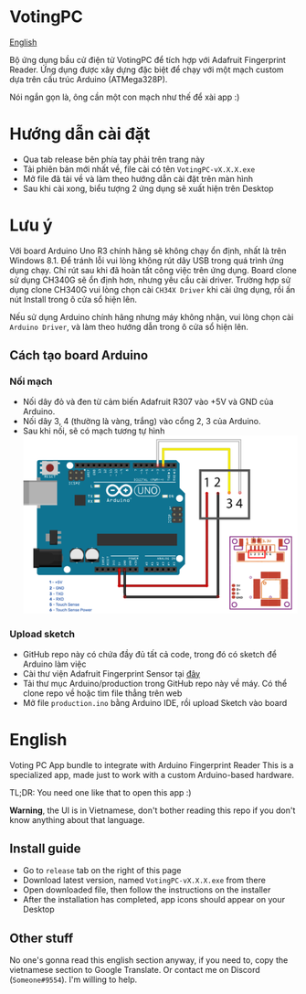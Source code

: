 ﻿# VotingPC
[English](#english)

Bộ ứng dụng bầu cử điện tử VotingPC để tích hợp với Adafruit Fingerprint Reader.
Ứng dụng được xây dựng đặc biệt để chạy với một mạch custom dựa trên cấu trúc Arduino (ATMega328P).

Nói ngắn gọn là, ông cần một con mạch như thế để xài app :)

# Hướng dẫn cài đặt
- Qua tab release bên phía tay phải trên trang này
- Tải phiên bản mới nhất về, file cài có tên `VotingPC-vX.X.X.exe`
- Mở file đã tải về và làm theo hướng dẫn cài đặt trên màn hình
- Sau khi cài xong, biểu tượng 2 ứng dụng sẽ xuất hiện trên Desktop


# Lưu ý
Với board Arduino Uno R3 chính hãng sẽ không chạy ổn định, nhất là trên Windows 8.1. Để tránh lỗi vui lòng không rút dây USB trong quá trình ứng dụng chạy. Chỉ rút sau khi đã hoàn tất công việc trên ứng dụng.
Board clone sử dụng CH340G sẽ ổn định hơn, nhưng yêu cầu cài driver.
Trường hợp sử dụng clone CH340G vui lòng chọn cài `CH34X Driver` khi cài ứng dụng, rồi ấn nút Install trong ô cửa sổ hiện lên.

Nếu sử dụng Arduino chính hãng nhưng máy không nhận, vui lòng chọn cài `Arduino Driver`, và làm theo hướng dẫn trong ô cửa sổ hiện lên.

## Cách tạo board Arduino
### Nối mạch
- Nối dây đỏ và đen từ cảm biến Adafruit R307 vào +5V và GND của Arduino.
- Nối dây 3, 4 (thường là vàng, trắng) vào cổng 2, 3 của Arduino.
- Sau khi nối, sẽ có mạch tương tự hình
![Schema](https://github.com/honguyenminh/VotingPC/raw/master/Images/schema.png)
### Upload sketch
- GitHub repo này có chứa đầy đủ tất cả code, trong đó có sketch để Arduino làm việc
- Cài thư viện Adafruit Fingerprint Sensor tại [đây](https://github.com/adafruit/Adafruit-Fingerprint-Sensor-Library/releases)
- Tải thư mục Arduino/production trong GitHub repo này về máy. Có thể clone repo về hoặc tìm file thẳng trên web
- Mở file `production.ino` bằng Arduino IDE, rồi upload Sketch vào board

 

# English
Voting PC App bundle to integrate with Arduino Fingerprint Reader
This is a specialized app, made just to work with a custom Arduino-based hardware.

TL;DR: You need one like that to open this app :)

**Warning**, the UI is in Vietnamese, don't bother reading this repo if you don't know anything about that language.
## Install guide
- Go to `release` tab on the right of this page
- Download latest version, named `VotingPC-vX.X.X.exe` from there
- Open downloaded file, then follow the instructions on the installer
- After the installation has completed, app icons should appear on your Desktop
## Other stuff
No one's gonna read this english section anyway, if you need to, copy the vietnamese section to Google Translate. Or contact me on Discord (`Someone#9554`). I'm willing to help.
